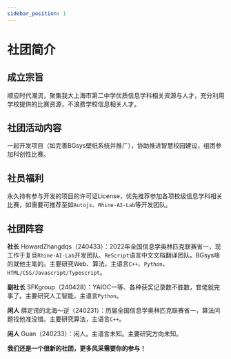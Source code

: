 ```yaml
---
sidebar_position: 1
---
```


# 社团简介

## 成立宗旨

顺应时代潮流，聚集我大上海市第二中学优质信息学科相关资源与人才，充分利用学校提供的比赛资源，不浪费学校信息相关人才。


## 社团活动内容
一起开发项目（如完善BGsys壁纸系统并推广），协助推进智慧校园建设，组团参加科创性比赛。


## 社员福利
永久持有参与开发的项目的许可证License，优先推荐参加各项校级信息学科相关比赛，如需要可推荐至如`Autojs`、`Rhine-AI-Lab`等开发团队。


## 社团阵容

**社长** HowardZhangdqs（240433）：2022年全国信息学奥林匹克联赛省一，现工作于复旦`Rhine-AI-Lab`开发团队、`ReScript`语言中文文档翻译团队。BGsys啥的就他主笔的。主要研究Web、算法，主语言`C++`、`Python`、`HTML/CSS/Javascript/Typescript`。

**副社长** SFKgroup（240428）：YAIOC一等、各种获奖记录数不胜数，奆佬就完事了。主要研究人工智能，主语言`Python`。

**闲人** 薛定谔的北海～逆（240231）：历届全国信息学奥林匹克联赛省一，算法问题找他准没错。主要研究算法，主语言`C++`。

**闲人** Guan（240233）：闲人。主语言未知。主要研究方向未知。

**我们还是一个很新的社团，更多风采需要你的参与！**
